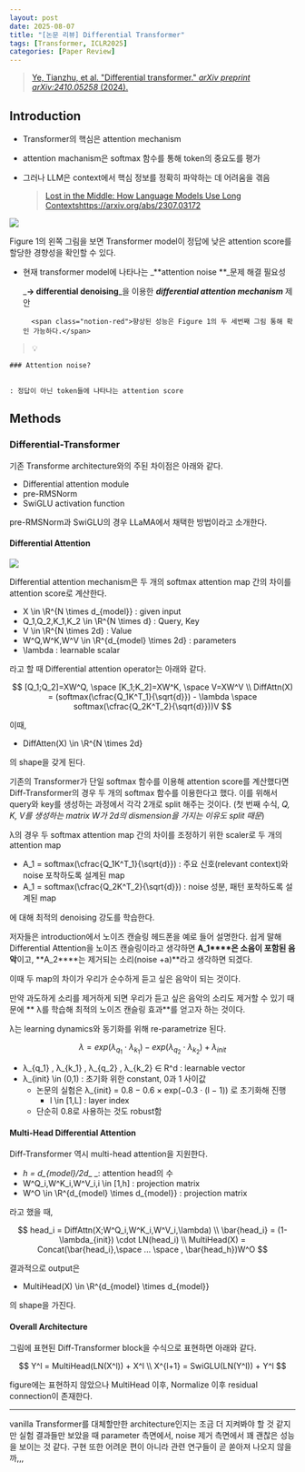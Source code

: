 ```yaml
---
layout: post
date: 2025-08-07
title: "[논문 리뷰] Differential Transformer"
tags: [Transformer, ICLR2025]
categories: [Paper Review]
---
```


> [Ye, Tianzhu, et al. "Differential transformer." ](https://arxiv.org/abs/2410.05258)[_arXiv preprint arXiv:2410.05258_](https://arxiv.org/abs/2410.05258)[ (2024).](https://arxiv.org/abs/2410.05258)



## Introduction

- Transformer의 핵심은 attention mechanism
- attention machanism은 softmax 함수를 통해 token의 중요도를 평가
- 그러나 LLM은 context에서 핵심 정보를 정확히 파악하는 데 어려움을 겪음

	> [Lost in the Middle: How Language Models Use Long Contextshttps://arxiv.org/abs/2307.03172](https://arxiv.org/abs/2307.03172)


![](https://prod-files-secure.s3.us-west-2.amazonaws.com/542b861c-36a8-4051-84e5-8804b6728dba/9083ea56-691a-4752-ae26-47f403431ac8/image.png?X-Amz-Algorithm=AWS4-HMAC-SHA256&X-Amz-Content-Sha256=UNSIGNED-PAYLOAD&X-Amz-Credential=ASIAZI2LB466YWIKLPKE%2F20250921%2Fus-west-2%2Fs3%2Faws4_request&X-Amz-Date=20250921T070108Z&X-Amz-Expires=3600&X-Amz-Security-Token=IQoJb3JpZ2luX2VjEIX%2F%2F%2F%2F%2F%2F%2F%2F%2F%2FwEaCXVzLXdlc3QtMiJIMEYCIQDYOdffWbmue6WOD5oiMZ5J5C8kejgVw3w8fts3n3nxXwIhAIpsoO%2B1LwDSSLX5Gjd%2FvEDlFRn5Zar1d9gQEKtmXmzAKogECP7%2F%2F%2F%2F%2F%2F%2F%2F%2F%2FwEQABoMNjM3NDIzMTgzODA1Igyl5bS%2FiSYqU42LyOMq3AMqH%2Bs1jhThsUQDPJ5xuff4X9vTPXzTmUAWNg06a84Gt2CeaoqnsLjVKl%2BoP1K2pP6aeLYZl%2Fm1odIdJuGjUuCUb0dPJLziwmaft%2BQsCgXQ6i2UvSIGOtVuhO9YBrVkIyDNJORruYOC6kkER5Fiwbcy3WEhfaP4ngJh8CZ5gPAbi9TbRjapKzH%2BTCwNs0pZNhtSItacz5HxL%2BARrZw49PkLBV7uo0NhXqKvik0CGbD2Xq7QEGi2OLYid%2FLM2E5QDM8ljiovdk%2BIm7htA4mdYfX27xooIBF2ocFj6pWhr3jvMQLmjDqA%2FiLeWxjaGuJgVkuTCNKzp%2BKlCuxrqpypiCctoT6xfjaObVa8DbFgP6tAZv8RC5siLLiAHarkdIQqm4%2BL7d7cmxZoEblNGGQXHqj%2BU1scalpC5ceCLsCV6k44tHuWzAArXhcT4w6bRWSAQTAFdLIApNJDDjySTK08IDDbwgIlZJHiklYiBJ%2BHqF%2FldLI73KXQSnrphWLvFwa1MFbgwGBgXYZ0KyQae7%2Fooc5a%2BZm7VtD6XjuJpoPCSgCHSmDKxMxpnB6O2aDj2HyYdV7bemL9Nfso2a9X3H%2BeuaZuqh9sF8l1SOxPajjl5kco6hLoSALrCz0fArjjlzC9%2F73GBjqkAZOWWuVTPvJyPjXqikXNFbXotN6jfWDGxZJQMtBUL46BNwAb9y3eN2nQq0vbn7WVU1TEPOFDCKlPBe5%2B%2BKrugIhzJOrCLUZUFpATdN85DUY0xOXQOrTs4Aqfjt%2F3WjZzL3ZrawDXSm3hd0qiNNy0zDMuOZT%2FcQ3uDHR6RWzbo5ziVKj7dHBXND82Jsqy3Hpms8kvyftpbq3RNNc0zgM8MPUp9lte&X-Amz-Signature=029b063e61c623e2241cd9ab3da64a7759e7545690eb27639ea288868ba44bb7&X-Amz-SignedHeaders=host&x-amz-checksum-mode=ENABLED&x-id=GetObject)


Figure 1의 왼쪽 그림을 보면 Transformer model이 정답에 낮은 attention score를 할당한 경향성을 확인할 수 있다.

- 현재 transformer model에 나타나는 _**attention noise **_문제 해결 필요성

	_**→ differential denoising**_을 이용한 _**differential attention mechanism**_ 제안


		<span class="notion-red">향상된 성능은 Figure 1의 두 세번째 그림 통해 확인 가능하다.</span>


> 💡 


	### Attention noise?


	: 정답이 아닌 token들에 나타나는 attention score



## Methods



### Differential-Transformer


기존 Transforme architecture와의 주된 차이점은 아래와 같다.

- Differential attention module
- pre-RMSNorm
- SwiGLU activation function

pre-RMSNorm과 SwiGLU의 경우 LLaMA에서 채택한 방법이라고 소개한다.



#### Differential Attention


![](https://prod-files-secure.s3.us-west-2.amazonaws.com/542b861c-36a8-4051-84e5-8804b6728dba/116d70b2-1963-4810-9167-f4c7d8a06e8f/image.png?X-Amz-Algorithm=AWS4-HMAC-SHA256&X-Amz-Content-Sha256=UNSIGNED-PAYLOAD&X-Amz-Credential=ASIAZI2LB466YWIKLPKE%2F20250921%2Fus-west-2%2Fs3%2Faws4_request&X-Amz-Date=20250921T070108Z&X-Amz-Expires=3600&X-Amz-Security-Token=IQoJb3JpZ2luX2VjEIX%2F%2F%2F%2F%2F%2F%2F%2F%2F%2FwEaCXVzLXdlc3QtMiJIMEYCIQDYOdffWbmue6WOD5oiMZ5J5C8kejgVw3w8fts3n3nxXwIhAIpsoO%2B1LwDSSLX5Gjd%2FvEDlFRn5Zar1d9gQEKtmXmzAKogECP7%2F%2F%2F%2F%2F%2F%2F%2F%2F%2FwEQABoMNjM3NDIzMTgzODA1Igyl5bS%2FiSYqU42LyOMq3AMqH%2Bs1jhThsUQDPJ5xuff4X9vTPXzTmUAWNg06a84Gt2CeaoqnsLjVKl%2BoP1K2pP6aeLYZl%2Fm1odIdJuGjUuCUb0dPJLziwmaft%2BQsCgXQ6i2UvSIGOtVuhO9YBrVkIyDNJORruYOC6kkER5Fiwbcy3WEhfaP4ngJh8CZ5gPAbi9TbRjapKzH%2BTCwNs0pZNhtSItacz5HxL%2BARrZw49PkLBV7uo0NhXqKvik0CGbD2Xq7QEGi2OLYid%2FLM2E5QDM8ljiovdk%2BIm7htA4mdYfX27xooIBF2ocFj6pWhr3jvMQLmjDqA%2FiLeWxjaGuJgVkuTCNKzp%2BKlCuxrqpypiCctoT6xfjaObVa8DbFgP6tAZv8RC5siLLiAHarkdIQqm4%2BL7d7cmxZoEblNGGQXHqj%2BU1scalpC5ceCLsCV6k44tHuWzAArXhcT4w6bRWSAQTAFdLIApNJDDjySTK08IDDbwgIlZJHiklYiBJ%2BHqF%2FldLI73KXQSnrphWLvFwa1MFbgwGBgXYZ0KyQae7%2Fooc5a%2BZm7VtD6XjuJpoPCSgCHSmDKxMxpnB6O2aDj2HyYdV7bemL9Nfso2a9X3H%2BeuaZuqh9sF8l1SOxPajjl5kco6hLoSALrCz0fArjjlzC9%2F73GBjqkAZOWWuVTPvJyPjXqikXNFbXotN6jfWDGxZJQMtBUL46BNwAb9y3eN2nQq0vbn7WVU1TEPOFDCKlPBe5%2B%2BKrugIhzJOrCLUZUFpATdN85DUY0xOXQOrTs4Aqfjt%2F3WjZzL3ZrawDXSm3hd0qiNNy0zDMuOZT%2FcQ3uDHR6RWzbo5ziVKj7dHBXND82Jsqy3Hpms8kvyftpbq3RNNc0zgM8MPUp9lte&X-Amz-Signature=2c878b89ff7d897fdca29f1e0ed39565787b48934dc6fe98f3c38746898b704d&X-Amz-SignedHeaders=host&x-amz-checksum-mode=ENABLED&x-id=GetObject)


Differential attention mechanism은 두 개의 softmax attention map 간의 차이를 attention score로 계산한다.

- X \in \R^{N \times d\_{model}} : given input
- Q\_1,Q\_2,K\_1,K\_2 \in \R^{N \times d} : Query, Key
- V \in \R^{N \times 2d} : Value
- W^Q,W^K,W^V \in \R^{d\_{model} \times 2d} : parameters
- \lambda : learnable scalar

라고 할 때 Differential attention operator는 아래와 같다.


$$
[Q_1;Q_2]=XW^Q, \space [K_1;K_2]=XW^K, \space V=XW^V \\
DiffAttn(X) = (softmax(\cfrac{Q_1K^T_1}{\sqrt{d}}) - \lambda \space softmax(\cfrac{Q_2K^T_2}{\sqrt{d}}))V
$$


이때,

- DiffAtten(X) \in \R^{N \times 2d}

의 shape을 갖게 된다.


기존의 Transformer가 단일 softmax 함수를 이용해 attention score를 계산했다면 Diff-Transformer의 경우 두 개의 softmax 함수를 이용한다고 했다. 이를 위해서 query와 key를 생성하는 과정에서 각각 2개로 split 해주는 것이다. <span class="notion-red">(첫 번째 수식, </span><span class="notion-red">_Q, K, V를 생성하는 matrix W가 2d의 dismension을 가지는 이유도 split 때문_</span><span class="notion-red">)</span>


 λ의 경우 두 softmax attention map 간의 차이를 조정하기 위한 scaler로 두 개의 attention map

- A\_1 = softmax(\cfrac{Q\_1K^T\_1}{\sqrt{d}}) : 주요 신호(relevant context)와 noise 포착하도록 설계된 map
- A\_1 = softmax(\cfrac{Q\_2K^T\_2}{\sqrt{d}}) : noise 성분, 패턴 포착하도록 설계된 map 

에 대해 최적의 denoising 강도를 학습한다.


저자들은 introduction에서 노이즈 캔슬링 헤드폰을 예로 들어 설명한다. 쉽게 말해 Differential Attention을 노이즈 캔슬링이라고 생각하면 **A\_1****은 소음이 포함된 음악**이고, **A\_2****는 제거되는 소리(noise +a)**라고 생각하면 되겠다. 


이때 두 map의 차이가 우리가 순수하게 듣고 싶은 음악이 되는 것이다. 


만약 과도하게 소리를 제거하게 되면 우리가 듣고 싶은 음악의 소리도 제거할 수 있기 때문에 ** λ를 학습해 최적의 노이즈 캔슬링 효과**를 얻고자 하는 것이다.


λ는 learning dynamics와 동기화를 위해 re-parametrize 된다.


$$
\lambda = exp(\lambda_{q_1} \cdot \lambda_{k_1}) - exp(\lambda_{q_2} \cdot \lambda_{k_2}) + \lambda_{init}
$$

- λ\_{q\_1} , λ\_{k\_1} , λ\_{q\_2} , λ\_{k\_2} ∈ R^d : learnable vector
- λ\_{init} \in (0,1) : 초기화 위한 constant, 0과 1 사이값
	- 논문의 실험은 λ\_{init} = 0.8 − 0.6 × exp(−0.3 · (l − 1)) 로 초기화해 진행
		- l \in [1,L] : layer index
	- 단순히 0.8로 사용하는 것도 robust함


#### **Multi-Head Differential Attention**


Diff-Transformer 역시 multi-head attention을 지원한다.

- _h = d\_{model}/2d__ _: attention head의 수
- W^Q\_i,W^K\_i,W^V\_i,i \in [1,h] : projection matrix
- W^O \in \R^{d\_{model} \times d\_{model}} : projection matrix

라고 했을 때,


$$
head_i = DiffAttn(X;W^Q_i,W^K_i,W^V_i,\lambda) \\
\bar{head_i} = (1-\lambda_{init}) \cdot LN(head_i) \\
MultiHead(X) = Concat(\bar{head_i},\space ... \space , \bar{head_h})W^O
$$


결과적으로 output은

- MultiHead(X) \in \R^{d\_{model} \times d\_{model}}

의 shape을 가진다.



#### Overall Architecture


그림에 표현된 Diff-Transformer block을 수식으로 표현하면 아래와 같다.


$$
Y^l = MultiHead(LN(X^l)) + X^l \\
X^{l+1} = SwiGLU(LN(Y^l)) + Y^l
$$


figure에는 표현하지 않았으나 MultiHead 이후, Normalize 이후 residual connection이 존재한다.


---


vanilla Transformer를 대체할만한 architecture인지는 조금 더 지켜봐야 할 것 같지만 실험 결과들만 보았을 때 parameter 측면에서, noise 제거 측면에서 꽤 괜찮은 성능을 보이는 것 같다. 구현 또한 어려운 편이 아니라 관련 연구들이 곧 쏟아져 나오지 않을까,,,

